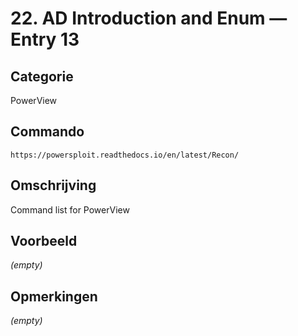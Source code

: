 # 22. AD Introduction and Enum — Entry 13

## Categorie

PowerView

## Commando

```
https://powersploit.readthedocs.io/en/latest/Recon/
```

## Omschrijving

Command list for PowerView

## Voorbeeld

_(empty)_

## Opmerkingen

_(empty)_

